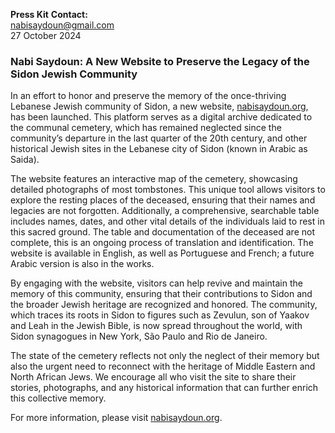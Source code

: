 **Press Kit**
**Contact:**  
nabisaydoun@gmail.com  
27 October 2024  

### Nabi Saydoun: A New Website to Preserve the Legacy of the Sidon Jewish Community

In an effort to honor and preserve the memory of the once-thriving Lebanese Jewish community of Sidon, a new website, [nabisaydoun.org](http://nabisaydoun.org), has been launched. This platform serves as a digital archive dedicated to the communal cemetery, which has remained neglected since the community’s departure in the last quarter of the 20th century, and other historical Jewish sites in the Lebanese city of Sidon (known in Arabic as Saida).


The website features an interactive map of the cemetery, showcasing detailed photographs of most tombstones. This unique tool allows visitors to explore the resting places of the deceased, ensuring that their names and legacies are not forgotten. Additionally, a comprehensive, searchable table includes names, dates, and other vital details of the individuals laid to rest in this sacred ground. The table and documentation of the deceased are not complete, this is an ongoing process of translation and identification. The website is available in English, as well as Portuguese and French; a future Arabic version is also in the works.


By engaging with the website, visitors can help revive and maintain the memory of this community, ensuring that their contributions to Sidon and the broader Jewish heritage are recognized and honored. The community, which traces its roots in Sidon to figures such as Zevulun, son of Yaakov and Leah in the Jewish Bible, is now spread throughout the world, with Sidon synagogues in New York, São Paulo and Rio de Janeiro. 


The state of the cemetery reflects not only the neglect of their memory but also the urgent need to reconnect with the heritage of Middle Eastern and North African Jews. We encourage all who visit the site to share their stories, photographs, and any historical information that can further enrich this collective memory.


For more information, please visit [nabisaydoun.org](http://nabisaydoun.org).

